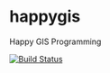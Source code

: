# happygis
Happy GIS Programming

[![Build Status](https://api.travis-ci.org/hellocomrade/happygis.svg?branch=master)](https://api.travis-ci.org/hellocomrade/happygis)
